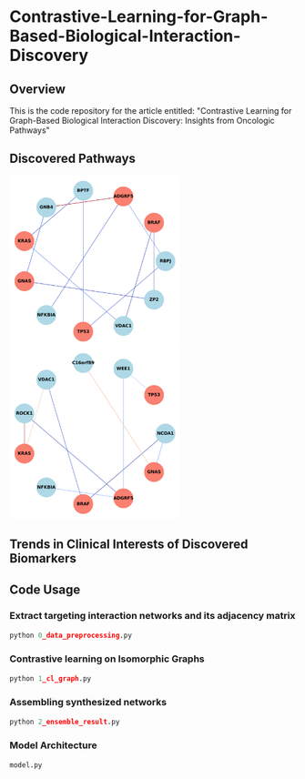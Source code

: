 # Contrastive-Learning-for-Graph-Based-Biological-Interaction-Discovery

## Overview
This is the code repository for the article entitled: "Contrastive Learning for Graph-Based Biological Interaction Discovery: Insights from Oncologic Pathways"

## Discovered Pathways
<img src="./figures/mean_avg_subgraph.jpg" alt="Sample Figure" width="300" /> <img src="./figures/weighted_avg_subgraph.jpg" alt="Sample Figure" width="300" />


## Trends in Clinical Interests of Discovered Biomarkers





## Code Usage
### Extract targeting interaction networks and its adjacency matrix
```python
python 0_data_preprocessing.py
```
### Contrastive learning on Isomorphic Graphs
```python
python 1_cl_graph.py
```
### Assembling synthesized networks
```python
python 2_ensemble_result.py
```
### Model Architecture
```python
model.py
```

